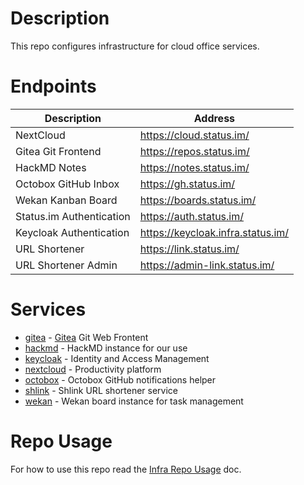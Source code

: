 # Description

This repo configures infrastructure for cloud office services.

# Endpoints

| Description              | Address                           |
|--------------------------|-----------------------------------|
| NextCloud                | https://cloud.status.im/          |
| Gitea Git Frontend       | https://repos.status.im/          |
| HackMD Notes             | https://notes.status.im/          |
| Octobox GitHub Inbox     | https://gh.status.im/             |
| Wekan Kanban Board       | https://boards.status.im/         |
| Status.im Authentication | https://auth.status.im/           |
| Keycloak Authentication  | https://keycloak.infra.status.im/ |
| URL Shortener            | https://link.status.im/           |
| URL Shortener Admin      | https://admin-link.status.im/     |

# Services

* [gitea](ansible/roles/gitea) - [Gitea](https://gitea.io/) Git Web Frontent
* [hackmd](ansible/roles/hackmd) - HackMD instance for our use
* [keycloak](ansible/roles/keycloak) - Identity and Access Management
* [nextcloud](ansible/roles/nextcloud) - Productivity platform
* [octobox](ansible/roles/octobox) - Octobox GitHub notifications helper
* [shlink](ansible/roles/shlink) - Shlink URL shortener service
* [wekan](ansible/roles/wekan) - Wekan board instance for task management

# Repo Usage

For how to use this repo read the [Infra Repo Usage](https://github.com/status-im/infra-docs/blob/master/docs/general/ansible_terraform.md) doc.
